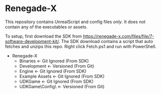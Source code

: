 # Renegade-X

This repository contains UnrealScript and config files *only*. It does not contain any of the executables or assets.

To setup, first download the SDK from https://renegade-x.com/files/file/7-software-development-kit/. The SDK download contains a script that auto fetches and unzips this repo. Right click Fetch.ps1 and run with PowerShell.

- Renegade-X
  - Binaries        <- Git Ignored (From SDK)
  - Development     <- Versioned   (From Git)
  - Engine          <- Git Ignored (From SDK)
  - Example Assets  <- Git Ignored (From SDK)
  - UDKGame         <- Git Ignored (From SDK)
  - UDKGame\Config\ <- Versioned   (From Git)
